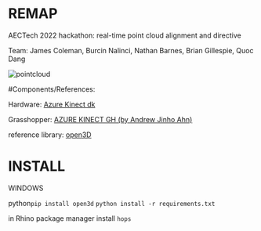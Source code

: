 # REMAP
 AECTech 2022 hackathon: real-time point cloud alignment and directive
 
 Team: James Coleman, Burcin Nalinci, Nathan Barnes, Brian Gillespie, Quoc Dang

![pointcloud](https://github.com/nathan-barnes/atom2bits2atoms/blob/main/resource/scanofteam.gif)

 
 
#Components/References: 

Hardware: [Azure Kinect dk](https://azure.microsoft.com/en-us/products/kinect-dk/)

Grasshopper: [AZURE KINECT GH (by Andrew Jinho Ahn)](https://www.food4rhino.com/en/app/azure-kinect-gh)

reference library: [open3D](http://www.open3d.org/)



# INSTALL

WINDOWS

python`pip install open3d`
`python install -r requirements.txt`

in Rhino package manager install `hops`


